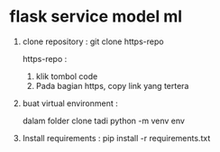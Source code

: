 # flask service model ml

1. clone repository :
   git clone https-repo

   https-repo :

   1. klik tombol code
   2. Pada bagian https, copy link yang tertera

2. buat virtual environment :

   dalam folder clone tadi
   python -m venv env

3. Install requirements :
   pip install -r requirements.txt

